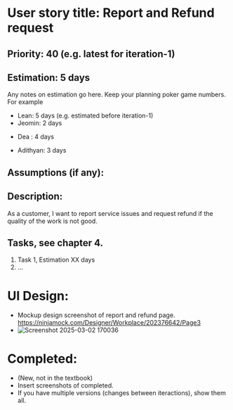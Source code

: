 # User story title: Report and Refund request

## Priority: 40 (e.g. latest for iteration-1)

## Estimation: 5 days
Any notes on estimation go here. Keep your planning poker game numbers. For example
* Lean: 5 days (e.g. estimated before iteration-1)
* Jeomin: 2 days
- Dea : 4 days
* Adithyan: 3 days

## Assumptions (if any):

## Description: 
As a customer, I want to report service issues and request refund if the quality of the work is not good.

## Tasks, see chapter 4.

1. Task 1, Estimation XX days
2. ...


# UI Design:
* Mockup design screenshot of report and refund page. https://ninjamock.com/Designer/Workplace/202376642/Page3
* ![Screenshot 2025-03-02 170036](https://github.com/user-attachments/assets/eaf6c467-cb17-40ec-8eb2-d4cf879ff6d3)


# Completed:
* (New, not in the textbook) 
* Insert screenshots of completed. 
* If you have multiple versions (changes between iteractions), show them all.


